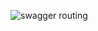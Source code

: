 ![swagger routing](https://github.com/kubrayesilkaya/.NET-6-WEB-API-CRUD/assets/93487264/2ba4177f-008c-4e68-83ef-5d510b53ecbf)

